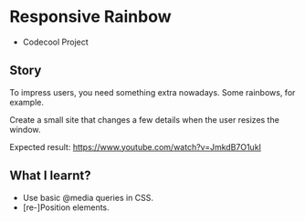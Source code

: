# Responsive Rainbow

- Codecool Project

## Story

To impress users, you need something extra nowadays. Some rainbows, for example.

Create a small site that changes a few details when the user resizes the window.

Expected result: https://www.youtube.com/watch?v=JmkdB7O1ukI

## What I learnt?

- Use basic @media queries in CSS.
- [re-]Position elements.
